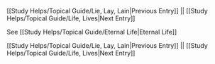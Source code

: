 [[Study Helps/Topical Guide/Lie, Lay, Lain|Previous Entry]]  ||  [[Study Helps/Topical Guide/Life, Lives|Next Entry]]

 See [[Study Helps/Topical Guide/Eternal Life|Eternal Life]]

[[Study Helps/Topical Guide/Lie, Lay, Lain|Previous Entry]]  ||  [[Study Helps/Topical Guide/Life, Lives|Next Entry]]
